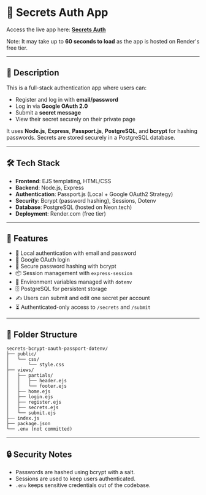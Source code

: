 # 🔐 Secrets Auth App

Access the live app here: **[Secrets Auth](https://secrets-bcrypt-oauth-passport-dotenv.onrender.com)**

Note: It may take up to **60 seconds to load** as the app is hosted on Render's free tier.

---

## 📜 Description

This is a full-stack authentication app where users can:

- Register and log in with **email/password**
- Log in via **Google OAuth 2.0**
- Submit a **secret message**
- View their secret securely on their private page

It uses **Node.js**, **Express**, **Passport.js**, **PostgreSQL**, and **bcrypt** for hashing passwords. Secrets are stored securely in a PostgreSQL database.

---

## 🛠 Tech Stack

- **Frontend**: EJS templating, HTML/CSS
- **Backend**: Node.js, Express
- **Authentication**: Passport.js (Local + Google OAuth2 Strategy)
- **Security**: Bcrypt (password hashing), Sessions, Dotenv
- **Database**: PostgreSQL (hosted on Neon.tech)
- **Deployment**: Render.com (free tier)

---

## 🚀 Features

- 🔐 Local authentication with email and password
- 🔑 Google OAuth login
- 🧂 Secure password hashing with bcrypt
- 📦 Session management with `express-session`
- 🌿 Environment variables managed with `dotenv`
- 🗄️ PostgreSQL for persistent storage
- ✍️ Users can submit and edit one secret per account
- ⏳ Authenticated-only access to `/secrets` and `/submit`

---

## 📁 Folder Structure

```
secrets-bcrypt-oauth-passport-dotenv/
├── public/
│   └── css/
│       └── style.css
├── views/
│   ├── partials/
│   │   ├── header.ejs
│   │   └── footer.ejs
│   ├── home.ejs
│   ├── login.ejs
│   ├── register.ejs
│   ├── secrets.ejs
│   └── submit.ejs
├── index.js
├── package.json
└── .env (not committed)
```

---

## 🔒 Security Notes

- Passwords are hashed using bcrypt with a salt.
- Sessions are used to keep users authenticated.
- `.env` keeps sensitive credentials out of the codebase.
